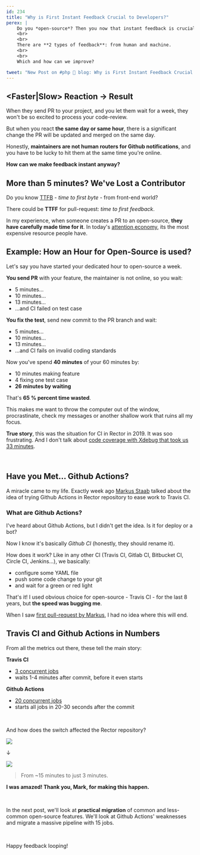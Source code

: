 ```yaml
---
id: 234
title: "Why is First Instant Feedback Crucial to Developers?"
perex: |
    Do you *open-source*? Then you now that instant feedback is crucial to your contributors. The same applies to private companies.
    <br>
    <br>
    There are **2 types of feedback**: from human and machine.
    <br>
    <br>
    Which and how can we improve?

tweet: "New Post on #php 🐘 blog: Why is First Instant Feedback Crucial to Developers?"
---
```


## <Faster|Slow> Reaction → <T>Result

When they send PR to your project, and you let them wait for a week, they won't be so excited to process your code-review.

But when you react **the same day or same hour**, there is a significant change the PR will be updated and merged on the same day.

Honestly, **maintainers are not human routers for Github notifications**, and you have to be lucky to hit them at the same time you're online.

**How can we make feedback instant anyway?**

## More than 5 minutes? We've Lost a Contributor

Do you know [TTFB](https://en.wikipedia.org/wiki/Time_to_first_byte) - *time to first byte* - from front-end world?

There could be **TTFF** for pull-request: *time to first feedback*.

In my experience, when someone creates a PR to an open-source, **they have carefully made time for it**. In today's [attention economy](https://www.calnewport.com/blog/2017/11/30/on-the-complicated-economics-of-attention-capital), its the most expensive resource people have.

## Example: How an Hour for Open-Source is used?

Let's say you have started your dedicated hour to open-source a week.

**You send PR** with your feature, the maintainer is not online, so you wait:

- 5 minutes...
- 10 minutes...
- 13 minutes...
- ...and CI failed on test case

**You fix the test**, send new commit to the PR branch and wait:

- 5 minutes...
- 10 minutes...
- 13 minutes...
- ...and CI fails on invalid coding standards


Now you've spend **40 minutes** of your 60 minutes by:

- 10 minutes making feature
- 4 fixing one test case
- **26 minutes by waiting**

That's **65 % percent time wasted**.

This makes me want to throw the computer out of the window, procrastinate, check my messages or another shallow work that ruins all my focus.

**True story**, this was the situation for CI in Rector in 2019. It was soo frustrating. And I don't talk about [code coverage with Xdebug that took us 33 minutes](/blog/2019/09/02/how-to-speedup-test-coverage-on-travis-by-95-percent/).

<br>

## Have you Met... Github Actions?

A miracle came to my life. Exactly week ago [Markus Staab](https://github.com/staabm) talked about the idea of trying Github Actions in Rector repository to ease work to Travis CI.

### What are Github Actions?

I've heard about Github Actions, but I didn't get the idea. Is it for deploy or a bot?

Now I know it's basically *Github CI* (honestly, they should rename it).

How does it work? Like in any other CI (Travis CI, Gitlab CI, Bitbucket CI, Circle CI, Jenkins...), we basically:

- configure some YAML file
- push some code change to your git
- and wait for a green or red light

That's it! I used obvious choice for open-source - Travis CI - for the last 8 years, but **the speed was bugging me**.

When I saw [first pull-request by Markus](https://github.com/rectorphp/rector/pull/2589/files), I had no idea where this will end.

## Travis CI and Github Actions in Numbers

From all the metrics out there, these tell the main story:

**Travis CI**

- [3 concurrent jobs](https://travis-ci.com/plans)
- waits 1-4 minutes after commit, before it even starts

**Github Actions**

- [20 concurrent jobs](https://help.github.com/en/actions/automating-your-workflow-with-github-actions/about-github-actions#usage-limits)
- starts all jobs in 20-30 seconds after the commit

<br>

And how does the switch affected the Rector repository?

<img src="/assets/images/posts/instant_feedback_travis_ci.jpg" class="img-thumbnail" style="max-width: 40em">

↓

<img src="/assets/images/posts/instant_feedback_github_actions.jpg" class="img-thumbnail" style="max-width: 40em">

<blockquote class="blockquote text-center">
    From ~15 minutes to just 3 minutes.
</blockquote>

**I was amazed! Thank you, Mark, for making this happen.**


<br>

In the next post, we'll look at **practical migration** of common and less-common open-source features. We'll look at Github Actions' weaknesses and migrate a massive pipeline with 15 jobs.

<br>

Happy feedback looping!
